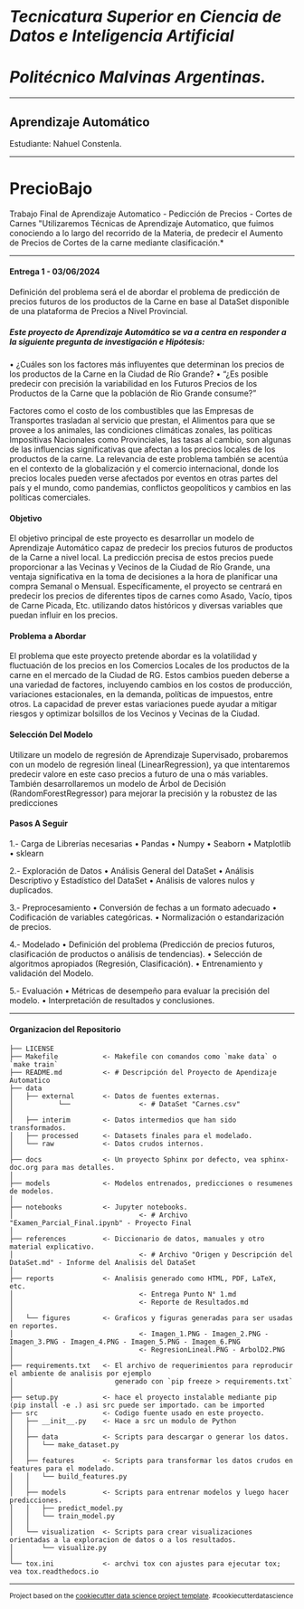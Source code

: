 # *Tecnicatura Superior en Ciencia de Datos e Inteligencia Artificial* 
# *Politécnico Malvinas Argentinas.*

------------

## Aprendizaje Automático
Estudiante: Nahuel Constenla.

------------

# PrecioBajo
Trabajo Final de Aprendizaje Automatico - Pedicción de Precios - Cortes de Carnes
"Utilizaremos Técnicas de Aprendizaje Automatico, que fuimos conociendo a lo largo del recorrido de la Materia, de predecir el Aumento de Precios de Cortes de la carne mediante clasificación.*

------------

#### Entrega 1 - 03/06/2024

Definición del problema será el de abordar el problema de predicción de precios futuros de los productos de la Carne en base al DataSet disponible de una plataforma de Precios a Nivel Provincial.

##### Este proyecto de Aprendizaje Automático se va a centra en responder a la siguiente pregunta de investigación e Hipótesis:

•	¿Cuáles son los factores más influyentes que determinan los precios de los productos de la Carne en la Ciudad de Río Grande?
•	“¿Es posible predecir con precisión la variabilidad en los Futuros Precios de los Productos de la Carne que la población de Rio Grande consume?”

Factores como el costo de los combustibles que las Empresas de Transportes trasladan al servicio que prestan, el Alimentos para que se provee a los animales, las condiciones climáticas zonales, las políticas Impositivas Nacionales como Provinciales, las tasas al cambio, son algunas de las influencias significativas que afectan a los precios locales de los productos de la carne.
La relevancia de este problema también se acentúa en el contexto de la globalización y el comercio internacional, donde los precios locales pueden verse afectados por eventos en otras partes del país y el mundo, como pandemias, conflictos geopolíticos y cambios en las políticas comerciales.

#### Objetivo

El objetivo principal de este proyecto es desarrollar un modelo de Aprendizaje Automático capaz de predecir los precios futuros de productos de la Carne a nivel local. La predicción precisa de estos precios puede proporcionar a las Vecinas y Vecinos de la Ciudad de Río Grande, una ventaja significativa en la toma de decisiones a la hora de planificar una compra Semanal o Mensual. Específicamente, el proyecto se centrará en predecir los precios de diferentes tipos de carnes como Asado, Vacío, tipos de Carne Picada, Etc. utilizando datos históricos y diversas variables que puedan influir en los precios.

#### Problema a Abordar

El problema que este proyecto pretende abordar es la volatilidad y fluctuación de los precios en los Comercios Locales de los productos de la carne en el mercado de la Ciudad de RG. Estos cambios pueden deberse a una variedad de factores, incluyendo cambios en los costos de producción, variaciones estacionales, en la demanda, políticas de impuestos, entre otros. 
La capacidad de prever estas variaciones puede ayudar a mitigar riesgos y optimizar bolsillos de los Vecinos y Vecinas de la Ciudad.

#### Selección Del Modelo

Utilizare un modelo de regresión de Aprendizaje Supervisado, probaremos con un modelo de regresión lineal (LinearRegression), ya que intentaremos predecir valore en este caso precios a futuro de una o más variables.
También desarrollaremos un modelo de Árbol de Decisión (RandomForestRegressor) para mejorar la precisión y la robustez de las predicciones

#### Pasos A Seguir

1.- Carga de Librerías necesarias
•	Pandas
•	Numpy
•	Seaborn
•	Matplotlib
•	sklearn

2.- Exploración de Datos
•	Análisis General del DataSet
•	Análisis Descriptivo y Estadístico del DataSet
•	Análisis de valores nulos y duplicados.

3.- Preprocesamiento
•	Conversión de fechas a un formato adecuado 
•	Codificación de variables categóricas.
•	Normalización o estandarización de precios.

4.- Modelado
•	Definición del problema (Predicción de precios futuros, clasificación de productos o análisis de tendencias).
•	Selección de algoritmos apropiados (Regresión, Clasificación).
•	Entrenamiento y validación del Modelo.

5.- Evaluación
•	Métricas de desempeño para evaluar la precisión del modelo.
•	Interpretación de resultados y conclusiones.

------------

#### Organizacion del Repositorio
    
    ├── LICENSE
    ├── Makefile           <- Makefile con comandos como `make data` o `make train`
    ├── README.md          <- # Descripción del Proyecto de Apendizaje Automatico 
    ├── data
    │   ├── external       <- Datos de fuentes externas.
    │           └──                 <- # DataSet "Carnes.csv"
    │ 
    │   ├── interim        <- Datos intermedios que han sido transformados.
    │   ├── processed      <- Datasets finales para el modelado.
    │   └── raw            <- Datos crudos internos.
    │
    ├── docs               <- Un proyecto Sphinx por defecto, vea sphinx-doc.org para mas detalles.
    │
    ├── models             <- Modelos entrenados, predicciones o resumenes de modelos.
    │
    ├── notebooks          <- Jupyter notebooks.  
    │                               <- # Archivo "Examen_Parcial_Final.ipynb" - Proyecto Final              
    │
    ├── references         <- Diccionario de datos, manuales y otro material explicativo.  
    │                               <- # Archivo "Origen y Descripción del DataSet.md" - Informe del Analisis del DataSet
    │
    ├── reports            <- Analisis generado como HTML, PDF, LaTeX, etc.
    │                               <- Entrega Punto N° 1.md
    │                               <- Reporte de Resultados.md
    │ 
    │   └── figures        <- Graficos y figuras generadas para ser usadas en reportes.
    │                               <- Imagen_1.PNG - Imagen_2.PNG - Imagen_3.PNG - Imagen_4.PNG - Imagen_5.PNG - Imagen_6.PNG
    │                               <- RegresionLineal.PNG - ArbolD2.PNG
    │
    ├── requirements.txt   <- El archivo de requerimientos para reproducir el ambiente de analisis por ejemplo
    │                         generado con `pip freeze > requirements.txt`
    │
    ├── setup.py           <- hace el proyecto instalable mediante pip  (pip install -e .) asi src puede ser importado. can be imported
    ├── src                <- Codigo fuente usado en este proyecto.
    │   ├── __init__.py    <- Hace a src un modulo de Python
    │   │
    │   ├── data           <- Scripts para descargar o generar los datos.
    │   │   └── make_dataset.py
    │   │
    │   ├── features       <- Scripts para transformar los datos crudos en features para el modelado.
    │   │   └── build_features.py
    │   │
    │   ├── models         <- Scripts para entrenar modelos y luego hacer predicciones.
    │   │   ├── predict_model.py
    │   │   └── train_model.py
    │   │
    │   └── visualization  <- Scripts para crear visualizaciones orientadas a la exploracion de datos o a los resultados.
    │       └── visualize.py
    │
    └── tox.ini            <- archvi tox con ajustes para ejecutar tox; vea tox.readthedocs.io


--------

<p><small>Project based on the <a target="_blank" href="https://drivendata.github.io/cookiecutter-data-science/">cookiecutter data science project template</a>. #cookiecutterdatascience</small></p>